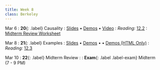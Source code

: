 ```yaml
---
title: Week 8
class: Berkeley
---
```


Mar 6
: **20**{: .label} Causality
  : [Slides](https://docs.google.com/presentation/d/1CgqXLh7lvG1SGIlA6OS9_aqfIXoj1mIw_aGYQBS0ppE/edit?usp=sharing) &#8226; [Demos](https://data8.datahub.berkeley.edu/hub/user-redirect/git-pull?repo=https%3A%2F%2Fgithub.com%2Fdata-8%2Fmaterials-sp23&urlpath=retro%2Ftree%2Fmaterials-sp23%2Flec%2Flec20.ipynb&branch=main) &#8226; [Video](https://youtu.be/mwgoCJZ-7XE)
: *Reading:* [12.2](https://inferentialthinking.com/chapters/12/2/Causality.html)
  : [Midterm Review Worksheet](https://drive.google.com/file/d/1qA8WIMi9pxyUjYtHg8khvH8_QZSZLSvS/view?usp=sharing)

Mar 8
: **21**{: .label} Examples
  : [Slides](https://docs.google.com/presentation/d/1QUwanUAwcssus8gXZkmVBOvcqoGahXWWm3BmVrohj_0/edit?usp=sharing) &#8226; [Demos](https://data8.datahub.berkeley.edu/hub/user-redirect/git-pull?repo=https%3A%2F%2Fgithub.com%2Fdata-8%2Fmaterials-sp23&urlpath=retro%2Ftree%2Fmaterials-sp23%2Flec%2Flec21.ipynb&branch=main) &#8226; &#8226; [Demos (HTML Only)](assets/demo_html/lec21.html) <!-- &#8226; [Video](#)-->
: *Reading:* [12.3](https://inferentialthinking.com/chapters/12/3/Deflategate.html)

Mar 10
: **22**{: .label} Midterm Review
  : <!--[Slides]#) &#8226; [Demos](#) &#8226; [Video](#)-->
: **Exam**{: .label .label-exam} Midterm (7 - 9 PM)
